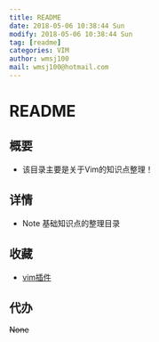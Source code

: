 ```yaml
---
title: README
date: 2018-05-06 10:38:44 Sun
modify: 2018-05-06 10:38:44 Sun
tag: [readme]
categories: VIM
author: wmsj100
mail: wmsj100@hotmail.com
---
```


# README

## 概要
- 该目录主要是关于Vim的知识点整理！

## 详情
- Note 基础知识点的整理目录

## 收藏
- [vim插件](https://vimawesome.com/plugin/vim-snippets)

## 代办
~~None~~

